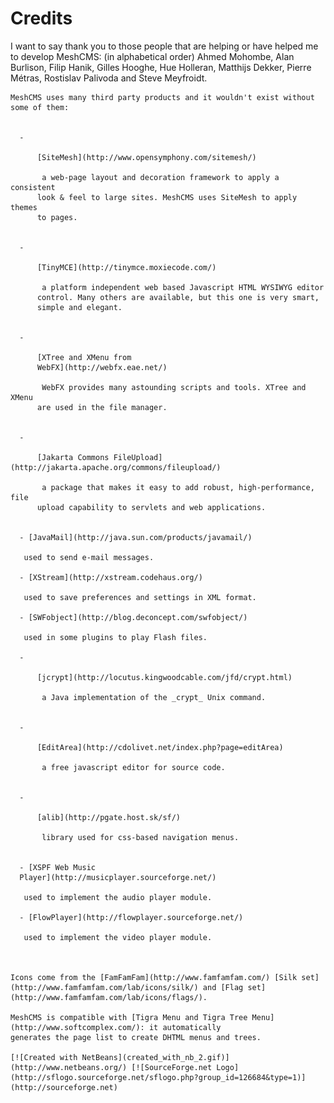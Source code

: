# Credits

I want to say thank you to those people that are helping or have helped
    me to develop MeshCMS: (in alphabetical order) Ahmed Mohombe, Alan
    Burlison, Filip Hanik, Gilles Hooghe, Hue Holleran, Matthijs Dekker, Pierre
    Métras, Rostislav Palivoda and Steve Meyfroidt.

    MeshCMS uses many third party products and it wouldn't exist without
    some of them:

    
      - 

          [SiteMesh](http://www.opensymphony.com/sitemesh/)  

           a web-page layout and decoration framework to apply a consistent
          look & feel to large sites. MeshCMS uses SiteMesh to apply themes
          to pages.
        

      - 

          [TinyMCE](http://tinymce.moxiecode.com/)  

           a platform independent web based Javascript HTML WYSIWYG editor
          control. Many others are available, but this one is very smart,
          simple and elegant.
        

      - 

          [XTree and XMenu from
          WebFX](http://webfx.eae.net/)  

           WebFX provides many astounding scripts and tools. XTree and XMenu
          are used in the file manager.
        

      - 

          [Jakarta Commons FileUpload](http://jakarta.apache.org/commons/fileupload/)  

           a package that makes it easy to add robust, high-performance, file
          upload capability to servlets and web applications.
        

      - [JavaMail](http://java.sun.com/products/javamail/)  

       used to send e-mail messages.

      - [XStream](http://xstream.codehaus.org/)  

       used to save preferences and settings in XML format.

      - [SWFobject](http://blog.deconcept.com/swfobject/)  

       used in some plugins to play Flash files.

      - 

          [jcrypt](http://locutus.kingwoodcable.com/jfd/crypt.html)  

           a Java implementation of the _crypt_ Unix command.
        

      - 

          [EditArea](http://cdolivet.net/index.php?page=editArea)  

           a free javascript editor for source code.
        

      - 

          [alib](http://pgate.host.sk/sf/)  

           library used for css-based navigation menus.
        

      - [XSPF Web Music
      Player](http://musicplayer.sourceforge.net/)  

       used to implement the audio player module.

      - [FlowPlayer](http://flowplayer.sourceforge.net/)  

       used to implement the video player module.

    

    Icons come from the [FamFamFam](http://www.famfamfam.com/) [Silk set](http://www.famfamfam.com/lab/icons/silk/) and [Flag set](http://www.famfamfam.com/lab/icons/flags/).

    MeshCMS is compatible with [Tigra Menu and Tigra Tree Menu](http://www.softcomplex.com/): it automatically
    generates the page list to create DHTML menus and trees.

    [![Created with NetBeans](created_with_nb_2.gif)](http://www.netbeans.org/) [![SourceForge.net Logo](http://sflogo.sourceforge.net/sflogo.php?group_id=126684&type=1)](http://sourceforge.net)